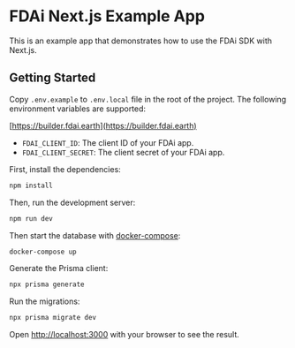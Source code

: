 # FDAi Next.js Example App

This is an example app that demonstrates how to use the FDAi SDK with Next.js.

## Getting Started

Copy `.env.example` to `.env.local` file in the root of the project. The following environment variables are supported:

[https://builder.fdai.earth](https://builder.fdai.earth)
- `FDAI_CLIENT_ID`: The client ID of your FDAi app.
- `FDAI_CLIENT_SECRET`: The client secret of your FDAi app.


First, install the dependencies:

```bash
npm install
```

Then, run the development server:

```bash
npm run dev
```

Then start the database with [docker-compose](https://docs.docker.com/desktop/):

```bash
docker-compose up
```

Generate the Prisma client:

```bash
npx prisma generate
```

Run the migrations:

```bash
npx prisma migrate dev
```

Open [http://localhost:3000](http://localhost:3000) with your browser to see the result.

